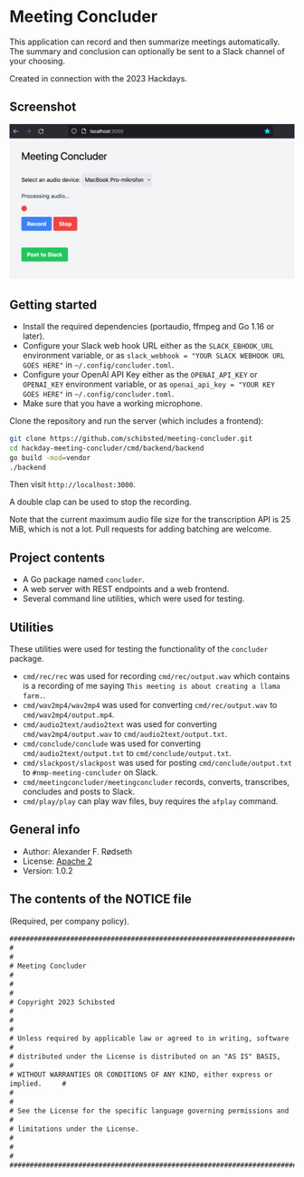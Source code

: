 # Meeting Concluder

This application can record and then summarize meetings automatically. The summary and conclusion can optionally be sent to a Slack channel of your choosing.

Created in connection with the 2023 Hackdays.

## Screenshot

![screenshot of recording in progress](img/screenshot.png)

## Getting started

* Install the required dependencies (portaudio, ffmpeg and Go 1.16 or later).
* Configure your Slack web hook URL either as the `SLACK_EBHOOK_URL` environment variable, or as `slack_webhook = "YOUR SLACK WEBHOOK URL GOES HERE"` in `~/.config/concluder.toml`.
* Configure your OpenAI API Key either as the `OPENAI_API_KEY` or `OPENAI_KEY` environment variable, or as `openai_api_key = "YOUR KEY GOES HERE"` in `~/.config/concluder.toml`.
* Make sure that you have a working microphone.

Clone the repository and run the server (which includes a frontend):

```sh
git clone https://github.com/schibsted/meeting-concluder.git
cd hackday-meeting-concluder/cmd/backend/backend
go build -mod=vendor
./backend
```

Then visit `http://localhost:3000`.

A double clap can be used to stop the recording.

Note that the current maximum audio file size for the transcription API is 25 MiB, which is not a lot. Pull requests for adding batching are welcome.

## Project contents

* A Go package named `concluder`.
* A web server with REST endpoints and a web frontend.
* Several command line utilities, which were used for testing.

## Utilities

These utilities were used for testing the functionality of the `concluder` package.

* `cmd/rec/rec` was used for recording `cmd/rec/output.wav` which contains is a recording of me saying `This meeting is about creating a llama farm.`.
* `cmd/wav2mp4/wav2mp4` was used for converting `cmd/rec/output.wav` to `cmd/wav2mp4/output.mp4`.
* `cmd/audio2text/audio2text` was used for converting `cmd/wav2mp4/output.wav` to `cmd/audio2text/output.txt`.
* `cmd/conclude/conclude` was used for converting `cmd/audio2text/output.txt` to `cmd/conclude/output.txt`.
* `cmd/slackpost/slackpost` was used for posting `cmd/conclude/output.txt` to `#nmp-meeting-concluder` on Slack.
* `cmd/meetingconcluder/meetingconcluder` records, converts, transcribes, concludes and posts to Slack.
* `cmd/play/play` can play wav files, buy requires the `afplay` command.

## General info

* Author: Alexander F. Rødseth
* License: [Apache 2](LICENSE)
* Version: 1.0.2

## The contents of the NOTICE file

(Required, per company policy).

```
################################################################################
#                                                                              #
# Meeting Concluder                                                            #
#                                                                              #
# Copyright 2023 Schibsted                                                     #
#                                                                              #
# Unless required by applicable law or agreed to in writing, software          #
# distributed under the License is distributed on an "AS IS" BASIS,            #
# WITHOUT WARRANTIES OR CONDITIONS OF ANY KIND, either express or implied.     #
#                                                                              #
# See the License for the specific language governing permissions and          #
# limitations under the License.                                               #
#                                                                              #
################################################################################
```
